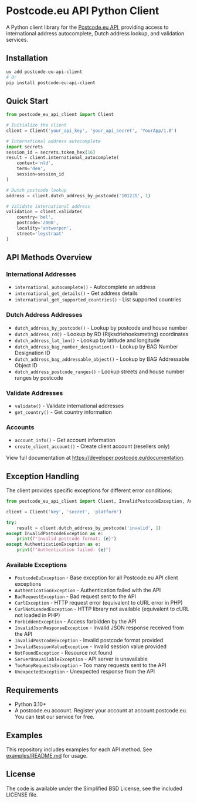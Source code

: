 # Postcode.eu API Python Client

A Python client library for the [Postcode.eu API](https://developer.postcode.eu/documentation), providing access to international address autocomplete, Dutch address lookup, and validation services.

## Installation

```bash
uv add postcode-eu-api-client
# Or
pip install postcode-eu-api-client
```


## Quick Start

```python
from postcode_eu_api_client import Client

# Initialize the client
client = Client('your_api_key', 'your_api_secret', 'YourApp/1.0')

# International address autocomplete
import secrets
session_id = secrets.token_hex(16)
result = client.international_autocomplete(
    context='nld',
    term='den',
    session=session_id
)

# Dutch postcode lookup
address = client.dutch_address_by_postcode('1012JS', 1)

# Validate international address
validation = client.validate(
    country='bel',
    postcode='2000',
    locality='antwerpen',
    street='leystraat'
)
```

## API Methods Overview

### International Addresses
- `international_autocomplete()` - Autocomplete an address
- `international_get_details()` - Get address details
- `international_get_supported_countries()` - List supported countries

### Dutch Address Addresses
- `dutch_address_by_postcode()` - Lookup by postcode and house number
- `dutch_address_rd()` - Lookup by RD (Rijksdriehoeksmeting) coordinates
- `dutch_address_lat_lon()` - Lookup by latitude and longitude
- `dutch_address_bag_number_designation()` - Lookup by BAG Number Designation ID
- `dutch_address_bag_addressable_object()` - Lookup by BAG Addressable Object ID
- `dutch_address_postcode_ranges()` - Lookup streets and house number ranges by postcode

### Validate Addresses
- `validate()` - Validate international addresses
- `get_country()` - Get country information

### Accounts
- `account_info()` - Get account information
- `create_client_account()` - Create client account (resellers only)

View full documentation at https://developer.postcode.eu/documentation.

## Exception Handling

The client provides specific exceptions for different error conditions:

```python
from postcode_eu_api_client import Client, InvalidPostcodeException, AuthenticationException

client = Client('key', 'secret', 'platform')

try:
    result = client.dutch_address_by_postcode('invalid', 1)
except InvalidPostcodeException as e:
    print(f"Invalid postcode format: {e}")
except AuthenticationException as e:
    print(f"Authentication failed: {e}")
```

### Available Exceptions

* `PostcodeEuException` - Base exception for all Postcode.eu API client exceptions
* `AuthenticationException` - Authentication failed with the API
* `BadRequestException` - Bad request sent to the API
* `CurlException` - HTTP request error (equivalent to cURL error in PHP)
* `CurlNotLoadedException` - HTTP library not available (equivalent to cURL not loaded in PHP)
* `ForbiddenException` - Access forbidden by the API
* `InvalidJsonResponseException` - Invalid JSON response received from the API
* `InvalidPostcodeException` - Invalid postcode format provided
* `InvalidSessionValueException` - Invalid session value provided
* `NotFoundException` - Resource not found
* `ServerUnavailableException` - API server is unavailable
* `TooManyRequestsException` - Too many requests sent to the API
* `UnexpectedException` - Unexpected response from the API

## Requirements

- Python 3.10+
- A postcode.eu account. Register your account at account.postcode.eu. You can test our service for free.

## Examples

This repository includes examples for each API method. See [examples/README.md](examples/README.md) for usage.

## License

The code is available under the Simplified BSD License, see the included LICENSE file.
